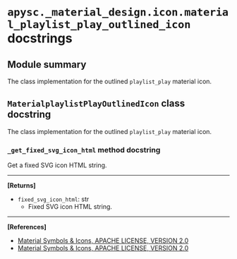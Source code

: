 # `apysc._material_design.icon.material_playlist_play_outlined_icon` docstrings

## Module summary

The class implementation for the outlined `playlist_play` material icon.

## `MaterialplaylistPlayOutlinedIcon` class docstring

The class implementation for the outlined `playlist_play` material icon.

### `_get_fixed_svg_icon_html` method docstring

Get a fixed SVG icon HTML string.<hr>

**[Returns]**

- `fixed_svg_icon_html`: str
  - Fixed SVG icon HTML string.

<hr>

**[References]**

- [Material Symbols & Icons, APACHE LICENSE, VERSION 2.0](https://fonts.google.com/icons?icon.size=24&icon.color=%23e8eaed)
- [Material Symbols & Icons, APACHE LICENSE, VERSION 2.0](https://www.apache.org/licenses/LICENSE-2.0.html)